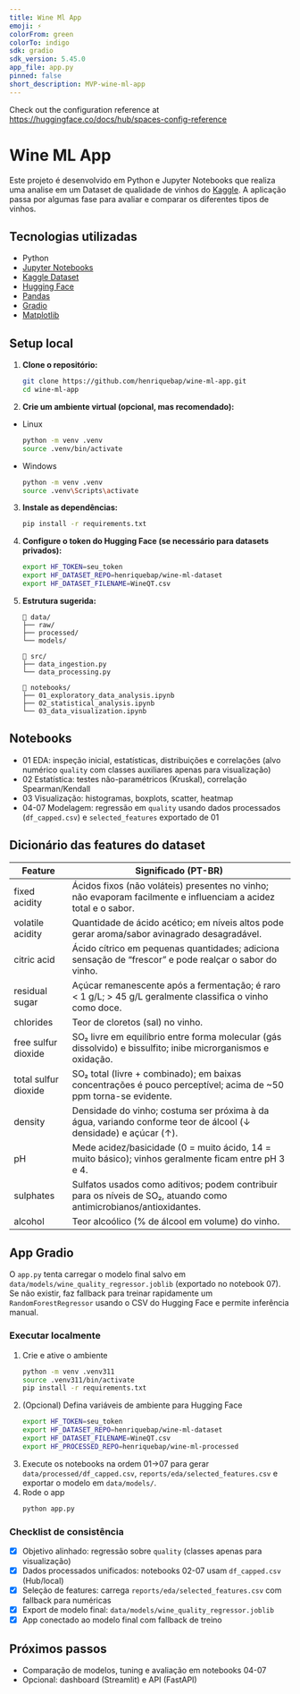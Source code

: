 ```yaml
---
title: Wine Ml App
emoji: ⚡
colorFrom: green
colorTo: indigo
sdk: gradio
sdk_version: 5.45.0
app_file: app.py
pinned: false
short_description: MVP-wine-ml-app
---
```


Check out the configuration reference at https://huggingface.co/docs/hub/spaces-config-reference

# Wine ML App

Este projeto é desenvolvido em Python e Jupyter Notebooks que realiza uma analise em um Dataset de qualidade de vinhos do [Kaggle](https://www.kaggle.com/datasets/yasserh/wine-quality-dataset). A aplicação passa por algumas fase para avaliar e comparar os diferentes tipos de vinhos.

## Tecnologias utilizadas

- Python
- [Jupyter Notebooks](https://docs.jupyter.org/en/latest/)
- [Kaggle Dataset](https://www.kaggle.com/datasets/yasserh/wine-quality-dataset)
- [Hugging Face](https://huggingface.co/docs/hub/spaces-config-reference)
- [Pandas](https://pandas.pydata.org/docs/)
- [Gradio](https://www.gradio.app/docs)
- [Matplotlib](https://matplotlib.org/stable/index.html)

## Setup local

1. **Clone o repositório:**
   ```bash
   git clone https://github.com/henriquebap/wine-ml-app.git
   cd wine-ml-app
2. **Crie um ambiente virtual (opcional, mas recomendado):**
- Linux
   ```bash
   python -m venv .venv
   source .venv/bin/activate
- Windows
   ```bash
   python -m venv .venv
   source .venv\Scripts\activate
3. **Instale as dependências:**
   ```bash
   pip install -r requirements.txt
4. **Configure o token do Hugging Face (se necessário para datasets privados):**
   ```bash
   export HF_TOKEN=seu_token
   export HF_DATASET_REPO=henriquebap/wine-ml-dataset
   export HF_DATASET_FILENAME=WineQT.csv

5. **Estrutura sugerida:**
   ```
   📁 data/
   ├── raw/
   ├── processed/
   └── models/

   📁 src/
   ├── data_ingestion.py
   └── data_processing.py

   📓 notebooks/
   ├── 01_exploratory_data_analysis.ipynb
   ├── 02_statistical_analysis.ipynb
   └── 03_data_visualization.ipynb
   ```
   
## Notebooks

- 01 EDA: inspeção inicial, estatísticas, distribuições e correlações (alvo numérico `quality` com classes auxiliares apenas para visualização)
- 02 Estatística: testes não-paramétricos (Kruskal), correlação Spearman/Kendall
- 03 Visualização: histogramas, boxplots, scatter, heatmap
- 04-07 Modelagem: regressão em `quality` usando dados processados (`df_capped.csv`) e `selected_features` exportado de 01

## Dicionário das features do dataset

| Feature               | Significado (PT-BR)                                                                                                  |
|-----------------------|----------------------------------------------------------------------------------------------------------------------|
| fixed acidity         | Ácidos fixos (não voláteis) presentes no vinho; não evaporam facilmente e influenciam a acidez total e o sabor.     |
| volatile acidity      | Quantidade de ácido acético; em níveis altos pode gerar aroma/sabor avinagrado desagradável.                        |
| citric acid           | Ácido cítrico em pequenas quantidades; adiciona sensação de “frescor” e pode realçar o sabor do vinho.              |
| residual sugar        | Açúcar remanescente após a fermentação; é raro < 1 g/L; > 45 g/L geralmente classifica o vinho como doce.           |
| chlorides             | Teor de cloretos (sal) no vinho.                                                                                    |
| free sulfur dioxide   | SO₂ livre em equilíbrio entre forma molecular (gás dissolvido) e bissulfito; inibe microrganismos e oxidação.       |
| total sulfur dioxide  | SO₂ total (livre + combinado); em baixas concentrações é pouco perceptível; acima de ~50 ppm torna-se evidente.     |
| density               | Densidade do vinho; costuma ser próxima à da água, variando conforme teor de álcool (↓ densidade) e açúcar (↑).     |
| pH                    | Mede acidez/basicidade (0 = muito ácido, 14 = muito básico); vinhos geralmente ficam entre pH 3 e 4.                |
| sulphates             | Sulfatos usados como aditivos; podem contribuir para os níveis de SO₂, atuando como antimicrobianos/antioxidantes.  |
| alcohol               | Teor alcoólico (% de álcool em volume) do vinho.                                                                    |

## App Gradio

O `app.py` tenta carregar o modelo final salvo em `data/models/wine_quality_regressor.joblib` (exportado no notebook 07). Se não existir, faz fallback para treinar rapidamente um `RandomForestRegressor` usando o CSV do Hugging Face e permite inferência manual.

### Executar localmente

1. Crie e ative o ambiente
   ```bash
   python -m venv .venv311
   source .venv311/bin/activate
   pip install -r requirements.txt
   ```
2. (Opcional) Defina variáveis de ambiente para Hugging Face
   ```bash
   export HF_TOKEN=seu_token
   export HF_DATASET_REPO=henriquebap/wine-ml-dataset
   export HF_DATASET_FILENAME=WineQT.csv
   export HF_PROCESSED_REPO=henriquebap/wine-ml-processed
   ```
3. Execute os notebooks na ordem 01→07 para gerar `data/processed/df_capped.csv`, `reports/eda/selected_features.csv` e exportar o modelo em `data/models/`.
4. Rode o app
   ```bash
   python app.py
   ```

### Checklist de consistência

- [x] Objetivo alinhado: regressão sobre `quality` (classes apenas para visualização)
- [x] Dados processados unificados: notebooks 02-07 usam `df_capped.csv` (Hub/local)
- [x] Seleção de features: carrega `reports/eda/selected_features.csv` com fallback para numéricas
- [x] Export de modelo final: `data/models/wine_quality_regressor.joblib`
- [x] App conectado ao modelo final com fallback de treino

## Próximos passos

- Comparação de modelos, tuning e avaliação em notebooks 04-07
- Opcional: dashboard (Streamlit) e API (FastAPI)
